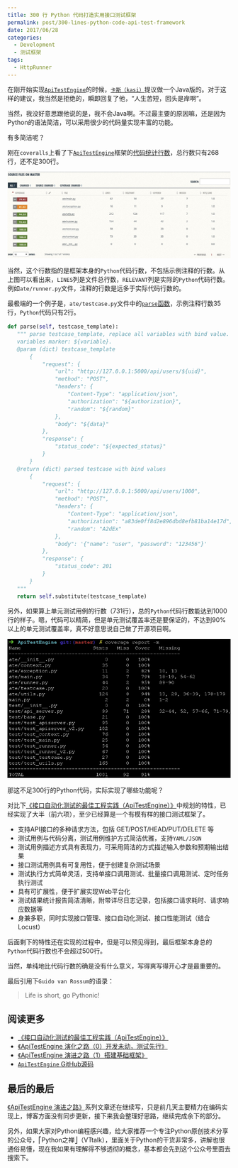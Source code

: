 ```yaml
---
title: 300 行 Python 代码打造实用接口测试框架
permalink: post/300-lines-python-code-api-test-framework
date: 2017/06/28
categories:
  - Development
  - 测试框架
tags:
  - HttpRunner
---
```


在刚开始实现[`ApiTestEngine`][ApiTestEngine]的时候，[`卡斯（kasi）`][kasi]提议做一个Java版的。对于这样的建议，我当然是拒绝的，瞬即回复了他，“人生苦短，回头是岸啊”。

当然，我没好意思跟他说的是，我不会Java啊。不过最主要的原因嘛，还是因为Python的语法简洁，可以采用很少的代码量实现丰富的功能。

有多简洁呢？

刚在`coveralls`上看了下[`ApiTestEngine`][ApiTestEngine]框架的[代码统计行数][ApiTestEngine-coveralls]，总行数只有268行，还不足300行。

![](/images/ApiTestEngine-stat-ate.jpg)

当然，这个行数指的是框架本身的`Python`代码行数，不包括示例注释的行数。从上图可以看出来，`LINES`列是文件总行数，`RELEVANT`列是实际的`Python`代码行数。例如`ate/runner.py`文件，注释的行数是远多于实际代码行数的。

最极端的一个例子是，`ate/testcase.py`文件中的[`parse`函数][testcase-parse]，示例注释行数35行，`Python`代码只有2行。

```python
def parse(self, testcase_template):
   """ parse testcase_template, replace all variables with bind value.
   variables marker: ${variable}.
   @param (dict) testcase_template
       {
           "request": {
               "url": "http://127.0.0.1:5000/api/users/${uid}",
               "method": "POST",
               "headers": {
                   "Content-Type": "application/json",
                   "authorization": "${authorization}",
                   "random": "${random}"
               },
               "body": "${data}"
           },
           "response": {
               "status_code": "${expected_status}"
           }
       }
   @return (dict) parsed testcase with bind values
       {
           "request": {
               "url": "http://127.0.0.1:5000/api/users/1000",
               "method": "POST",
               "headers": {
                   "Content-Type": "application/json",
                   "authorization": "a83de0ff8d2e896dbd8efb81ba14e17d",
                   "random": "A2dEx"
               },
               "body": '{"name": "user", "password": "123456"}'
           },
           "response": {
               "status_code": 201
           }
       }
   """
   return self.substitute(testcase_template)
```

另外，如果算上单元测试用例的行数（731行），总的`Python`代码行数能达到1000行的样子。嗯，代码可以精简，但是单元测试覆盖率还是要保证的，不达到90%以上的单元测试覆盖率，真不好意思说自己做了开源项目啊。

![](/images/ApiTestEngine-stat-all.jpg)

那这不足300行的Python代码，实际实现了哪些功能呢？

对比下[《接口自动化测试的最佳工程实践（ApiTestEngine）》][ApiTestEngine-Intro]中规划的特性，已经实现了大半（前六项），至少已经算是一个有模有样的接口测试框架了。

- 支持API接口的多种请求方法，包括 GET/POST/HEAD/PUT/DELETE 等
- 测试用例与代码分离，测试用例维护方式简洁优雅，支持`YAML/JSON`
- 测试用例描述方式具有表现力，可采用简洁的方式描述输入参数和预期输出结果
- 接口测试用例具有可复用性，便于创建复杂测试场景
- 测试执行方式简单灵活，支持单接口调用测试、批量接口调用测试、定时任务执行测试
- 具有可扩展性，便于扩展实现Web平台化
- 测试结果统计报告简洁清晰，附带详尽日志记录，包括接口请求耗时、请求响应数据等
- 身兼多职，同时实现接口管理、接口自动化测试、接口性能测试（结合Locust）

后面剩下的特性还在实现的过程中，但是可以预见得到，最后框架本身总的`Python`代码行数也不会超过500行。

当然，单纯地比代码行数的确是没有什么意义，写得爽写得开心才是最重要的。

最后引用下`Guido van Rossum`的语录：

> Life is short, go Pythonic!

## 阅读更多

- [《接口自动化测试的最佳工程实践（ApiTestEngine）》][ApiTestEngine-Intro]
- [《ApiTestEngine 演化之路（0）开发未动，测试先行》][ApiTestEngine-dev-0]
- [《ApiTestEngine 演进之路（1）搭建基础框架》][ApiTestEngine-dev-1]
- [`ApiTestEngine` GitHub源码][ApiTestEngine]

## 最后的最后

[《ApiTestEngine 演进之路》][ApiTestEngine-series]系列文章还在继续写，只是前几天主要精力在编码实现上，博客方面没有同步更新，接下来我会整理好思路，继续完成余下的部分。

另外，如果大家对Python编程感兴趣，给大家推荐一个专注Python原创技术分享的公众号，⎡Python之禅⎦（VTtalk），里面关于Python的干货非常多，讲解也很通俗易懂，现在我如果有理解得不够透彻的概念，基本都会先到这个公众号里面去搜索下。


[kasi]: https://testerhome.com/kasi
[ApiTestEngine]: https://github.com/debugtalk/ApiTestEngine
[testcase-parse]: https://github.com/debugtalk/ApiTestEngine/blob/master/ate/testcase.py
[ApiTestEngine-Intro]: https://debugtalk.com/post/ApiTestEngine-api-test-best-practice/
[ApiTestEngine-dev-0]: https://debugtalk.com/post/ApiTestEngine-0-setup-CI-test/
[ApiTestEngine-dev-1]: https://debugtalk.com/post/ApiTestEngine-1-setup-basic-framework/
[ApiTestEngine-coveralls]: https://coveralls.io/github/debugtalk/ApiTestEngine?branch=master
[ApiTestEngine-series]: https://debugtalk.com/tags/ApiTestEngine
